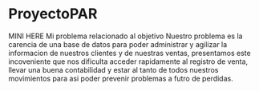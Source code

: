 # ProyectoPAR
MINI HERE
Mi problema relacionado al objetivo 
Nuestro problema es la carencia de una base de datos para poder administrar y agilizar la informacion de nuestros clientes y de nuestras ventas, presentamos este incoveniente que nos dificulta acceder rapidamente al registro de venta, llevar una buena contabilidad y estar al tanto de todos nuestros movimientos para asi poder prevenir problemas a futro de perdidas.

